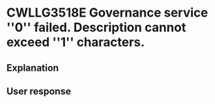 # CWLLG3518E Governance service ''0'' failed. Description cannot exceed ''1'' characters.

## Explanation

## User response